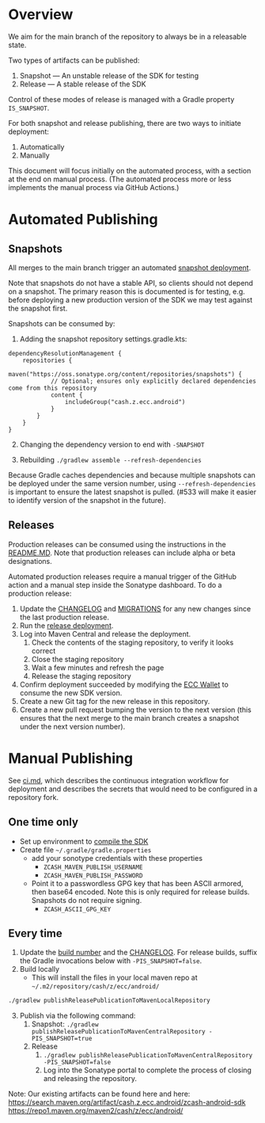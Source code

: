 # Overview
We aim for the main branch of the repository to always be in a releasable state.

Two types of artifacts can be published:
1. Snapshot — An unstable release of the SDK for testing
1. Release — A stable release of the SDK

Control of these modes of release is managed with a Gradle property `IS_SNAPSHOT`.

For both snapshot and release publishing, there are two ways to initiate deployment:
1. Automatically
2. Manually

This document will focus initially on the automated process, with a section at the end on manual process.  (The automated process more or less implements the manual process via GitHub Actions.)

# Automated Publishing
## Snapshots
All merges to the main branch trigger an automated [snapshot deployment](https://github.com/zcash/zcash-android-wallet-sdk/actions/workflows/deploy-snapshot.yml).

Note that snapshots do not have a stable API, so clients should not depend on a snapshot.  The primary reason this is documented is for testing, e.g. before deploying a new production version of the SDK we may test against the snapshot first.

Snapshots can be consumed by:

1. Adding the snapshot repository
settings.gradle.kts:
```
dependencyResolutionManagement {
    repositories {
        maven("https://oss.sonatype.org/content/repositories/snapshots") {
            // Optional; ensures only explicitly declared dependencies come from this repository
            content {
                includeGroup("cash.z.ecc.android")
            }
        }
    }
}
```

2. Changing the dependency version to end with `-SNAPSHOT`

3. Rebuilding
`./gradlew assemble --refresh-dependencies`

Because Gradle caches dependencies and because multiple snapshots can be deployed under the same version number, using `--refresh-dependencies` is important to ensure the latest snapshot is pulled.  (#533 will make it easier to identify version of the snapshot in the future).

## Releases
Production releases can be consumed using the instructions in the [README.MD](../README.md).  Note that production releases can include alpha or beta designations.

Automated production releases require a manual trigger of the GitHub action and a manual step inside the Sonatype dashboard.  To do a production release:
1. Update the [CHANGELOG](../CHANGELOG.md) and [MIGRATIONS](../MIGRATIONS.md) for any new changes since the last production release.
1. Run the [release deployment](https://github.com/zcash/zcash-android-wallet-sdk/actions/workflows/deploy-release.yml).
1. Log into Maven Central and release the deployment.
    1. Check the contents of the staging repository, to verify it looks correct
    1. Close the staging repository
    1. Wait a few minutes and refresh the page
    1. Release the staging repository
1. Confirm deployment succeeded by modifying the [ECC Wallet](https://github.com/zcash/zcash-android-wallet) to consume the new SDK version.
1. Create a new Git tag for the new release in this repository.
1. Create a new pull request bumping the version to the next version (this ensures that the next merge to the main branch creates a snapshot under the next version number).

# Manual Publishing
See [ci.md](ci.md), which describes the continuous integration workflow for deployment and describes the secrets that would need to be configured in a repository fork.

## One time only
* Set up environment to [compile the SDK](https://github.com/zcash/zcash-android-wallet-sdk/#compiling-sources)
* Create file `~/.gradle/gradle.properties`
  * add your sonotype credentials with these properties
      * `ZCASH_MAVEN_PUBLISH_USERNAME`
      * `ZCASH_MAVEN_PUBLISH_PASSWORD`
  * Point it to a passwordless GPG key that has been ASCII armored, then base64 encoded.  Note this is only required for release builds.  Snapshots do not require signing.
     * `ZCASH_ASCII_GPG_KEY`

## Every time
1. Update the [build number](https://github.com/zcash/zcash-android-wallet-sdk/blob/main/gradle.properties) and the [CHANGELOG](../CHANGELOG.md).  For release builds, suffix the Gradle invocations below with `-PIS_SNAPSHOT=false`.
3. Build locally
    * This will install the files in your local maven repo at `~/.m2/repository/cash/z/ecc/android/`
```zsh
./gradlew publishReleasePublicationToMavenLocalRepository
```
3. Publish via the following command:
    1. Snapshot: `./gradlew publishReleasePublicationToMavenCentralRepository -PIS_SNAPSHOT=true`
    2. Release
        1. `./gradlew publishReleasePublicationToMavenCentralRepository -PIS_SNAPSHOT=false`
        2. Log into the Sonatype portal to complete the process of closing and releasing the repository.

Note:
Our existing artifacts can be found here and here:
https://search.maven.org/artifact/cash.z.ecc.android/zcash-android-sdk
https://repo1.maven.org/maven2/cash/z/ecc/android/
